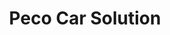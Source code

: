 ---
title: "Peco Car Solution"
url: /calle-blancos/peco-car-solution/
shop: reparación de automóviles
---
